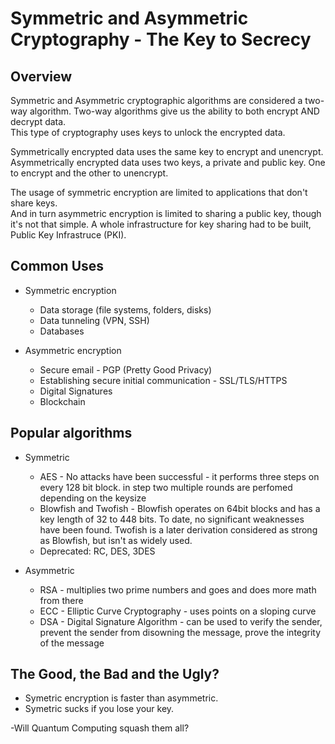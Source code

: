 
# Symmetric and Asymmetric Cryptography - The Key to Secrecy

## Overview
Symmetric and Asymmetric cryptographic algorithms are considered a two-way algorithm. Two-way algorithms give us the ability to both encrypt AND decrypt data.   
This type of cryptography uses keys to unlock the encrypted data.

Symmetrically encrypted data uses the same key to encrypt and unencrypt.  
Asymmetrically encrypted data uses two keys, a private and public key. One to encrypt and the other to unencrypt.

The usage of symmetric encryption are limited to applications that don't share keys.  
And in turn asymmetric encryption is limited to sharing a public key, though it's not that simple. A whole infrastructure for key sharing had to be built, Public Key Infrastruce (PKI).   


## Common Uses
 - Symmetric encryption
    - Data storage (file systems, folders, disks)
	- Data tunneling (VPN, SSH)	
	- Databases

 - Asymmetric encryption
    - Secure email - PGP (Pretty Good Privacy)
	- Establishing secure initial communication -  SSL/TLS/HTTPS
	- Digital Signatures
	- Blockchain

## Popular algorithms
 - Symmetric
    - AES - No attacks have been successful - it performs three steps on every 128 bit block.  in step two multiple rounds are perfomed depending on the keysize
	- Blowfish and Twofish - Blowfish operates on 64bit blocks and has a key length of 32 to 448 bits.  To date, no significant weaknesses have been found.  Twofish is a later derivation considered as strong as Blowfish, but isn't as widely used.
	- Deprecated: RC, DES, 3DES
 
 - Asymmetric
    - RSA - multiplies two prime numbers and goes and does more math from there
    - ECC - Elliptic Curve Cryptography - uses points on a sloping curve 
    - DSA - Digital Signature Algorithm - can be used to verify the sender, prevent the sender from disowning the message, prove the integrity of the message
	
	
## The Good, the Bad and the Ugly?

  - Symetric encryption is faster than asymmetric.
  - Symetric sucks if you lose your key.

  -Will Quantum Computing squash them all?